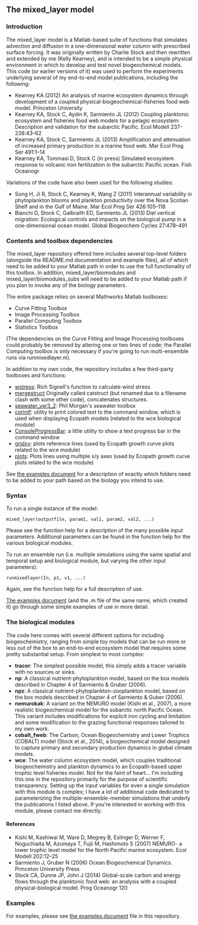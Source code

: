 ## The mixed_layer model

### Introduction

The mixed_layer model is a Matlab-based suite of functions that simulates advection and diffusion in a one-dimensional water column with prescribed surface forcing.  It was originally written by Charlie Stock and then rewritten and extended by me (Kelly Kearney), and is intended to be a simple physical environment in which to develop and test novel biogeochemical models.  This code (or earlier versions of it) was used to perform the experiments underlying several of my end-to-end model publications, including the following:

 - Kearney KA (2012) An analysis of marine ecosystem dynamics through development of a coupled physical-biogeochemical-fisheries food web model. Princeton University
 - Kearney KA, Stock C, Aydin K, Sarmiento JL (2012) Coupling planktonic ecosystem and fisheries food web models for a pelagic ecosystem: Description and validation for the subarctic Pacific. Ecol Modell 237-238:43–62
 - Kearney KA, Stock C, Sarmiento JL (2013) Amplification and attenuation of increased primary production in a marine food web. Mar Ecol Prog Ser 491:1–14
 - Kearney KA, Tommasi D, Stock C (in press) Simulated ecosystem response to volcanic iron fertilization in the subarctic Pacific ocean. Fish Oceanogr

Variations of the code have also been used for the following studies:

 - Song H, Ji R, Stock C, Kearney K, Wang Z (2011) Interannual variability in phytoplankton blooms and plankton productivity over the Nova Scotian Shelf and in the Gulf of Maine. Mar Ecol Prog Ser 426:105–118
 - Bianchi D, Stock C, Galbraith ED, Sarmiento JL (2013) Diel vertical migration: Ecological controls and impacts on the biological pump in a one-dimensional ocean model. Global Biogeochem Cycles 27:478–491
 
 
### Contents and toolbox dependencies

The mixed_layer repository offered here includes several top-level folders (alongside the README.md documentation and example files), all of which need to be added to your Matlab path in order to use the full functionality of this toolbox.  In addition, mixed_layer/biomodules and mixed_layer/biomodules_subs will need to be added to your Matlab path if you plan to invoke any of the biology parameters.

The entire package relies on several Mathworks Matlab toolboxes:

- Curve Fitting Toolbox
- Image Processing Toolbox
- Parallel Computing Toolbox
- Statistics Toolbox

(The dependencies on the Curve Fitting and Image Processing toolboxes could probably be removed by altering one or two lines of code; the Parallel Computing toolbox is only necessary if you're going to run multi-ensemble runs via runmixedlayer.m).

In addition to  my own code, the repository includes a few third-party toolboxes and functions:

- [wstress](http://woodshole.er.usgs.gov/operations/sea-mat/RPSstuff-html/index.html "RPSstuff"): Rich Signell's function to calculate wind stress
- [mergestruct](http://www.mathworks.com/matlabcentral/fileexchange/7842-catstruct) Originally called catstruct (but renamed due to a filename clash with some other code), concatenates structures.
- [seawater_ver3_2](http://www.marine.csiro.au/datacentre/processing.htm): Phil Morgan's seawater toolbox
- [cprintf](http://www.mathworks.com/matlabcentral/fileexchange/24093-cprintf-display-formatted-colored-text-in-the-command-window): utility to print colored text to the command window, which is used when displaying Ecopath models (related to the wce biological module)
- [ConsoleProgressBar](http://www.mathworks.com/matlabcentral/fileexchange/30297-consoleprogressbar): a little utility to show a text progress bar in the command window
- [gridxy](http://www.mathworks.com/matlabcentral/fileexchange/9973-gridxy--v2-2-feb-2008-): plots reference lines (used by Ecopath growth curve plots related to the wce module)
- [plots](http://www.mathworks.com/matlabcentral/fileexchange/10242-plots-m--plotses-m): Plots lines using multiple x/y axes (used by Ecopath growth curve plots related to the wce module)

See [the examples document](http://htmlpreview.github.com/?/https://github.com/kakearney/mixed_layer-basics-pkg/blob/master/mixedlayer_examples.html) for a description of exactly which folders need to be added to your path based on the biology you intend to use.



### Syntax

To run a single instance of the model:

```
mixed_layer(outputfile, param1, val1, param2, val2, ...)
```
Please see the function help for a description of the many possible input parameters.  Additional parameters can be found in the function help for the various biological modules.

To run an ensemble run (i.e. multiple simulations using the same spatial and temporal setup and biological module, but varying the other input parameters):

```
runmixedlayer(In, p1, v1, ...)
```

Again, see the function help for a full description of use.

[The examples document](http://htmlpreview.github.com/?/https://github.com/kakearney/mixed_layer-basics-pkg/blob/master/mixedlayer_examples.html) (and the .m file of the same name, which created it) go through some simple examples of use in more detail.

### The biological modules

The code here comes with several different options for including biogeochemistry, ranging from simple toy models that can be run more or less out of the box to an end-to-end ecosystem model that requires some pretty substantial setup.  From simplest to most complex:

 - **tracer**: The simplest possible model, this simply adds a tracer variable with no sources or sinks. 
 - **np**: A classical nutrient-phytoplankton model, based on the box models described in Chapter 4 of Sarmiento & Gruber (2006).
 - **npz**: A classical nutrient-phytoplankton-zooplankton model, based on the box models described in Chapter 4 of Sarmiento & Guber (2006).
 - **nemurokak**: A variant on the NEMURO model (Kishi et al., 2007), a more realistic biogeochemical model for the subarctic north Pacific Ocean. This variant includes modifications for explicit iron cycling and limitation and some modification to the grazing functional responses tailored to my own work.
 - **cobalt_fweb**: The Carbon, Ocean Biogeochemistry and Lower Trophics (COBALT) model (Stock et al., 2014), a biogeochemical model designed to capture primary and secondary production dynamics in global climate models.
 - **wce**: The water column ecosystem model, which couples traditional biogeochemistry and plankton dynamics to an Ecopath-based upper trophic level fisheries model.  Not for the faint of heart... I'm including this one in the repository primarily for the purpose of scientific transparency.  Setting up the input variables for even a single simulation with this module is complex;  I have a lot of additional code dedicated to parameterizing the multiple-ensemble-member simulations that underly the publications I listed above.  If you're interested in working with this module, please contact me directly.
 
#### References
 
  - Kishi M, Kashiwai M, Ware D, Megrey B, Eslinger D, Werner F, Noguchiaita M, Azumaya T, Fujii M, Hashimoto S (2007) NEMURO- a lower trophic level model for the North Pacific marine ecosystem. Ecol Modell 202:12–25
  - Sarmiento J, Gruber N (2006) Ocean Biogeochemical Dynamics. Princeton University Press
  - Stock CA, Dunne JP, John J (2014) Global-scale carbon and energy flows through the planktonic food web: an analysis with a coupled physical-biological model. Prog Oceanogr 120
  
### Examples

For examples, please see [the examples document](http://htmlpreview.github.com/?/https://github.com/kakearney/mixed_layer-basics-pkg/blob/master/mixedlayer_examples.html) file in this repository.


 
 
 

